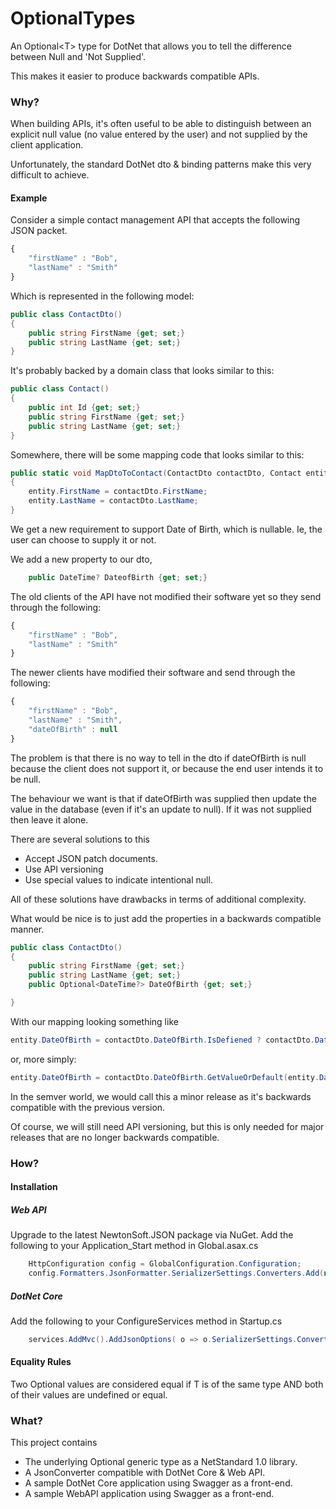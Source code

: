 # OptionalTypes
An Optional&lt;T> type for DotNet that allows you to tell the difference between Null and 'Not Supplied'.

This makes it easier to produce backwards compatible APIs.


### Why?
When building APIs, it's often useful to be able to distinguish between an explicit null value (no value entered by the user) and not supplied by the client application.

Unfortunately, the standard DotNet dto & binding patterns make this very difficult to achieve.

#### Example
Consider a simple contact management API that accepts the following JSON packet.
```javascript
{
    "firstName" : "Bob",
    "lastName" : "Smith"
}
```
Which is represented in the following model:

```csharp
public class ContactDto()
{
    public string FirstName {get; set;}
    public string LastName {get; set;}
}
```
It's probably backed by a domain class that looks similar to this:

```csharp
public class Contact()
{
    public int Id {get; set;}
    public string FirstName {get; set;}
    public string LastName {get; set;}
}
```

Somewhere, there will be some mapping code that looks similar to this:

```csharp
public static void MapDtoToContact(ContactDto contactDto, Contact entity)
{
    entity.FirstName = contactDto.FirstName;
    entity.LastName = contactDto.LastName;
}
```

We get a new requirement to support Date of Birth, which is nullable. Ie, the user can choose to supply it or not. 


We add a new property to our dto, 
```csharp
    public DateTime? DateofBirth {get; set;}
```
The old clients of the API have not modified their software yet so they send through the following:

```javascript
{
    "firstName" : "Bob",
    "lastName" : "Smith"
}
```

The newer clients have modified their software and send through the following:

```javascript
{
    "firstName" : "Bob",
    "lastName" : "Smith",
    "dateOfBirth" : null
}
```

The problem is that there is no way to tell in the dto if dateOfBirth is null because the client does not support it,
or because the end user intends it to be null.

The behaviour we want is that if dateOfBirth was supplied then update the value in the database (even if it's an update to null). If it was not supplied then leave it alone.

There are several solutions to this
* Accept JSON patch documents.
* Use API versioning
* Use special values to indicate intentional null.

All of these solutions have drawbacks in terms of additional complexity.

What would be nice is to just add the properties in a backwards compatible manner. 

```csharp
public class ContactDto()
{
    public string FirstName {get; set;}
    public string LastName {get; set;}
    public Optional<DateTime?> DateOfBirth {get; set;}

}
```

With our mapping looking something like
```csharp
entity.DateOfBirth = contactDto.DateOfBirth.IsDefiened ? contactDto.DateOfBirth.Value : entity.DateOfBirth;
```
or, more simply:
```csharp
entity.DateOfBirth = contactDto.DateOfBirth.GetValueOrDefault(entity.DateOfBirth);
```
In the semver world, we would call this a minor release as it's backwards compatible with the previous version. 

Of course, we will still need API versioning, but this is only needed for major releases that are no longer backwards compatible.

### How?

#### Installation

##### Web API

Upgrade to the latest NewtonSoft.JSON package via NuGet.
Add the following to your Application_Start method in Global.asax.cs 
```csharp
	HttpConfiguration config = GlobalConfiguration.Configuration;
	config.Formatters.JsonFormatter.SerializerSettings.Converters.Add(new OptionalConverter());
```


##### DotNet Core

Add the following to your ConfigureServices method in Startup.cs 
```csharp
	services.AddMvc().AddJsonOptions( o => o.SerializerSettings.Converters.Add(new OptionalConverter()));
```

#### Equality Rules
Two Optional<T> values are considered equal if T is of the same type AND both of their values are undefined or equal.


### What?
This project contains
* The underlying Optional generic type as a NetStandard 1.0 library.
* A JsonConverter compatible with DotNet Core & Web API.
* A sample DotNet Core application using Swagger as a front-end.
* A sample WebAPI application using Swagger as a front-end.


	